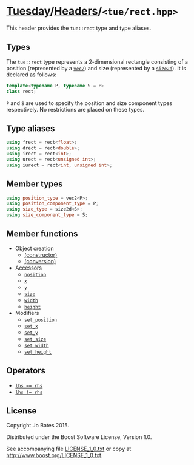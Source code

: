 [Tuesday](../../README.md)/[Headers](../headers.md)/`<tue/rect.hpp>`
====================================================================
This header provides the `tue::rect` type and type aliases.

Types
-----
The `tue::rect` type represents a 2-dimensional rectangle consisting of a
position (represented by a [`vec2`](vec.md)) and size (represented by a
[`size2d`](size2d.md)). It is declared as follows:

```c++
template<typename P, typename S = P>
class rect;
```

`P` and `S` are used to specify the position and size component types
respectively. No restrictions are placed on these types.

Type aliases
------------
```c++
using frect = rect<float>;
using drect = rect<double>;
using irect = rect<int>;
using urect = rect<unsigned int>;
using iurect = rect<int, unsigned int>;
```

Member types
------------
```c++
using position_type = vec2<P>;
using position_component_type = P;
using size_type = size2d<S>;
using size_component_type = S;
```

Member functions
----------------
- Object creation
    - [(constructor)](../functions/rect/constructor.md)
    - [(conversion)](../functions/rect/conversion.md)
- Accessors
    - [`position`](../functions/rect/position.md)
    - [`x`](../functions/rect/x.md)
    - [`y`](../functions/rect/y.md)
    - [`size`](../functions/rect/size.md)
    - [`width`](../functions/rect/width.md)
    - [`height`](../functions/rect/height.md)
- Modifiers
    - [`set_position`](../functions/rect/set_position.md)
    - [`set_x`](../functions/rect/set_x.md)
    - [`set_y`](../functions/rect/set_y.md)
    - [`set_size`](../functions/rect/set_size.md)
    - [`set_width`](../functions/rect/set_width.md)
    - [`set_height`](../functions/rect/set_height.md)

Operators
---------
- [`lhs == rhs`](../operators/rect/equality.md)
- [`lhs != rhs`](../operators/rect/inequality.md)

License
-------
Copyright Jo Bates 2015.

Distributed under the Boost Software License, Version 1.0.

See accompanying file [LICENSE_1_0.txt](../../LICENSE_1_0.txt) or copy at
http://www.boost.org/LICENSE_1_0.txt.
